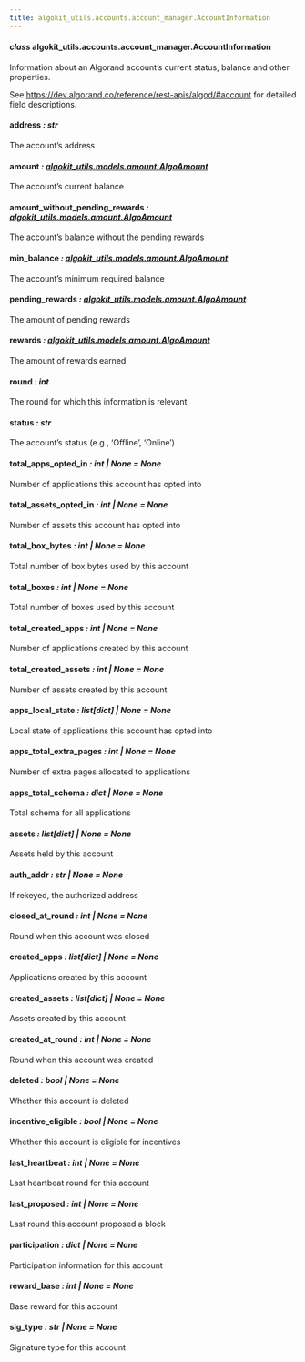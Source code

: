 ```yaml
---
title: algokit_utils.accounts.account_manager.AccountInformation
---
```


#### _class_ algokit_utils.accounts.account_manager.AccountInformation

Information about an Algorand account’s current status, balance and other properties.

See https://dev.algorand.co/reference/rest-apis/algod/#account for detailed field descriptions.

#### address _: str_

The account’s address

#### amount _: [algokit_utils.models.amount.AlgoAmount](/reference/algokit-utils-py/api/models/amount/algoamount/#algokit_utils.models.amount.AlgoAmount)_

The account’s current balance

#### amount_without_pending_rewards _: [algokit_utils.models.amount.AlgoAmount](/reference/algokit-utils-py/api/models/amount/algoamount/#algokit_utils.models.amount.AlgoAmount)_

The account’s balance without the pending rewards

#### min_balance _: [algokit_utils.models.amount.AlgoAmount](/reference/algokit-utils-py/api/models/amount/algoamount/#algokit_utils.models.amount.AlgoAmount)_

The account’s minimum required balance

#### pending_rewards _: [algokit_utils.models.amount.AlgoAmount](/reference/algokit-utils-py/api/models/amount/algoamount/#algokit_utils.models.amount.AlgoAmount)_

The amount of pending rewards

#### rewards _: [algokit_utils.models.amount.AlgoAmount](/reference/algokit-utils-py/api/models/amount/algoamount/#algokit_utils.models.amount.AlgoAmount)_

The amount of rewards earned

#### round _: int_

The round for which this information is relevant

#### status _: str_

The account’s status (e.g., ‘Offline’, ‘Online’)

#### total_apps_opted_in _: int | None_ _= None_

Number of applications this account has opted into

#### total_assets_opted_in _: int | None_ _= None_

Number of assets this account has opted into

#### total_box_bytes _: int | None_ _= None_

Total number of box bytes used by this account

#### total_boxes _: int | None_ _= None_

Total number of boxes used by this account

#### total_created_apps _: int | None_ _= None_

Number of applications created by this account

#### total_created_assets _: int | None_ _= None_

Number of assets created by this account

#### apps_local_state _: list[dict] | None_ _= None_

Local state of applications this account has opted into

#### apps_total_extra_pages _: int | None_ _= None_

Number of extra pages allocated to applications

#### apps_total_schema _: dict | None_ _= None_

Total schema for all applications

#### assets _: list[dict] | None_ _= None_

Assets held by this account

#### auth_addr _: str | None_ _= None_

If rekeyed, the authorized address

#### closed_at_round _: int | None_ _= None_

Round when this account was closed

#### created_apps _: list[dict] | None_ _= None_

Applications created by this account

#### created_assets _: list[dict] | None_ _= None_

Assets created by this account

#### created_at_round _: int | None_ _= None_

Round when this account was created

#### deleted _: bool | None_ _= None_

Whether this account is deleted

#### incentive_eligible _: bool | None_ _= None_

Whether this account is eligible for incentives

#### last_heartbeat _: int | None_ _= None_

Last heartbeat round for this account

#### last_proposed _: int | None_ _= None_

Last round this account proposed a block

#### participation _: dict | None_ _= None_

Participation information for this account

#### reward_base _: int | None_ _= None_

Base reward for this account

#### sig_type _: str | None_ _= None_

Signature type for this account
